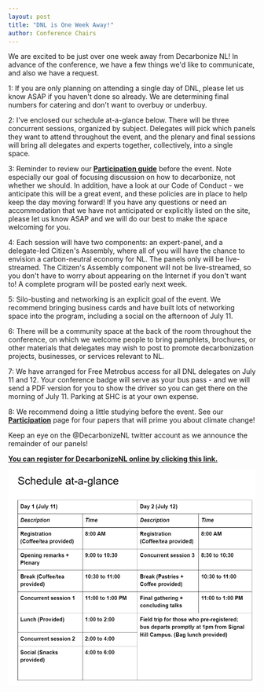 ```yaml
---
layout: post
title: "DNL is One Week Away!"
author: Conference Chairs
---
```


We are excited to be just over one week away from Decarbonize NL! In advance of the conference, we have a few things we'd like to communicate, and also we 
have a request.

1: If you are only planning on attending a single day of DNL, please let us know ASAP if you haven't done so already. We are determining final numbers for catering and don't want to overbuy or underbuy. 

2: I've enclosed our schedule at-a-glance below. There will be three concurrent sessions, organized by subject. Delegates will pick which panels they want to attend throughout the event, and the plenary and final sessions will bring all delegates and experts together, collectively, into a single space.

3: Reminder to review our [**Participation guide**](/participation/) before the event. Note especially our goal of focusing discussion on how to decarbonize, not whether we should. In addition, have a look at our Code of Conduct - we anticipate this will be a great event, and these policies are in place to help keep the day moving forward! If you have any questions or need an accommodation that we have not anticipated or explicitly listed on the site, please let us know ASAP and we will do our best to make the space welcoming for you.

4: Each session will have two components: an expert-panel, and a delegate-led Citizen's Assembly, where all of you will have the chance to envision a carbon-neutral economy for NL. The panels only will be live-streamed. The Citizen's Assembly component will not be live-streamed, so you don't have to worry about appearing on the Internet if you don't want to! A complete program will be posted early next week.

5: Silo-busting and networking is an explicit goal of the event. We recommend bringing business cards and have built lots of networking space into the program, including a social on the afternoon of July 11.

6: There will be a community space at the back of the room throughout the conference, on which we welcome people to bring pamphlets, brochures, or other materials that delegates may wish to post to promote decarbonization projects, businesses, or services relevant to NL. 

7: We have arranged for Free Metrobus access for all DNL delegates on July 11 and 12. Your conference badge will serve as your bus pass - and we will send a PDF version for you to show the driver so you can get there on the morning of July 11. Parking at SHC is at your own expense.

8: We recommend doing a little studying before the event. See our [**Participation**](/participation/) page for four papers that will prime you about climate change!

Keep an eye on the @DecarbonizeNL twitter account as we announce the remainder of our panels!

[**You can register for DecarbonizeNL online by clicking this link.**](https://mun.ungerboeck.com/prod/emc00/register.aspx?OrgCode=10&EvtID=5290&AppCode=REG&CC=119051503651)

![Schedule](/images/Schedule_Glance.PNG)
